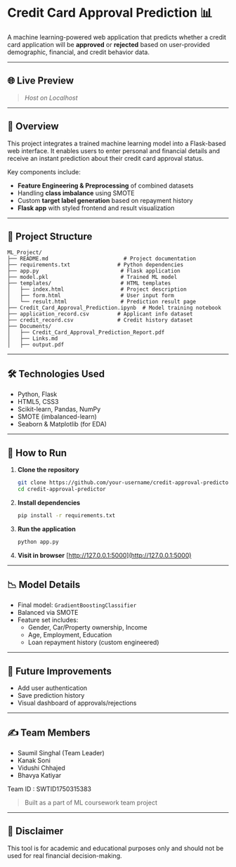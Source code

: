# Credit Card Approval Prediction 📊

A machine learning-powered web application that predicts whether a credit card application will be **approved** or **rejected** based on user-provided demographic, financial, and credit behavior data.

---

## 🌐 Live Preview
> *Host on Localhost*

---

## 🔎 Overview
This project integrates a trained machine learning model into a Flask-based web interface. It enables users to enter personal and financial details and receive an instant prediction about their credit card approval status.

Key components include:
- **Feature Engineering & Preprocessing** of combined datasets
- Handling **class imbalance** using SMOTE
- Custom **target label generation** based on repayment history
- **Flask app** with styled frontend and result visualization

---

## 📄 Project Structure
```
ML_Project/
├── README.md                        # Project documentation
├── requirements.txt               # Python dependencies
├── app.py                          # Flask application
├── model.pkl                       # Trained ML model
├── templates/                      # HTML templates
│   ├── index.html                  # Project description
│   ├── form.html                   # User input form
│   └── result.html                 # Prediction result page
├── Credit_Card_Approval_Prediction.ipynb  # Model training notebook
├── application_record.csv         # Applicant info dataset
├── credit_record.csv              # Credit history dataset
├── Documents/
│   ├── Credit_Card_Approval_Prediction_Report.pdf
│   ├── Links.md
│   ├── output.pdf  
```

---

## 🛠️ Technologies Used
- Python, Flask
- HTML5, CSS3
- Scikit-learn, Pandas, NumPy
- SMOTE (imbalanced-learn)
- Seaborn & Matplotlib (for EDA)

---

## 🚀 How to Run
1. **Clone the repository**
   ```bash
   git clone https://github.com/your-username/credit-approval-predictor.git
   cd credit-approval-predictor
   ```

2. **Install dependencies**
   ```bash
   pip install -r requirements.txt
   ```

3. **Run the application**
   ```bash
   python app.py
   ```

4. **Visit in browser**
   [http://127.0.0.1:5000](http://127.0.0.1:5000)

---

## 📉 Model Details
- Final model: `GradientBoostingClassifier`
- Balanced via SMOTE
- Feature set includes:
  - Gender, Car/Property ownership, Income
  - Age, Employment, Education
  - Loan repayment history (custom engineered)

---

## 📆 Future Improvements
- Add user authentication
- Save prediction history
- Visual dashboard of approvals/rejections

---

## ✍️ Team Members

- Saumil Singhal (Team Leader)
- Kanak Soni
- Vidushi Chhajed
- Bhavya Katiyar

Team ID : SWTID1750315383

> Built as a part of ML coursework team project

---

## 🚫 Disclaimer
This tool is for academic and educational purposes only and should not be used for real financial decision-making.
